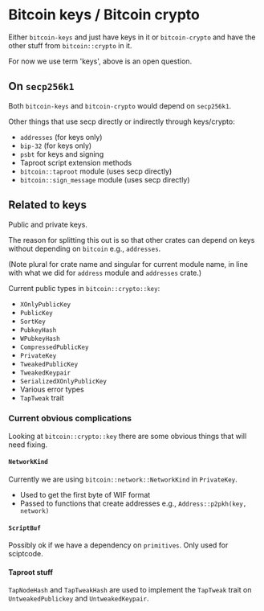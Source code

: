 # Bitcoin keys / Bitcoin crypto

Either `bitcoin-keys` and just have keys in it or `bitcoin-crypto` and
have the other stuff from `bitcoin::crypto` in it.

For now we use term 'keys', above is an open question.

## On `secp256k1`

Both `bitcoin-keys` and `bitcoin-crypto` would depend on `secp256k1`.

Other things that use secp directly or indirectly through keys/crypto:

- `addresses` (for keys only)
- `bip-32` (for keys only)
- `psbt` for keys and signing
- Taproot script extension methods
- `bitcoin::taproot` module (uses secp directly)
- `bitcoin::sign_message` module (uses secp directly)

## Related to keys

Public and private keys. 

The reason for splitting this out is so that other crates can depend on keys without depending on
`bitcoin` e.g., `addresses`.

(Note plural for crate name and singular for current module name, in line with what we did for
`address` module and `addresses` crate.)

Current public types in `bitcoin::crypto::key`:

- `XOnlyPublicKey`
- `PublicKey`
- `SortKey`
- `PubkeyHash`
- `WPubkeyHash`
- `CompressedPublicKey`
- `PrivateKey`
- `TweakedPublicKey`
- `TweakedKeypair`
- `SerializedXOnlyPublicKey`
- Various error types
- `TapTweak` trait

### Current obvious complications

Looking at `bitcoin::crypto::key` there are some obvious things that will need fixing.

#### `NetworkKind`

Currently we are using `bitcoin::network::NetworkKind` in `PrivateKey`.

- Used to get the first byte of WIF format
- Passed to functions that create addresses e.g., `Address::p2pkh(key, network)`

#### `ScriptBuf`

Possibly ok if we have a dependency on `primitives`. Only used for sciptcode.

#### Taproot stuff

`TapNodeHash` and `TapTweakHash` are used to implement the `TapTweak` trait on `UntweakedPublickey`
and `UntweakedKeypair`.
